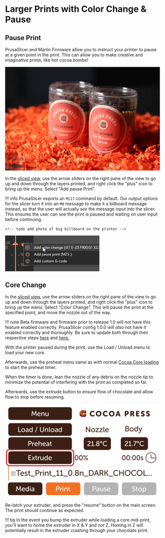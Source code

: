 # Larger Prints with Color Change & Pause

## Pause Print

PrusaSlicer and Marlin Firmware allow you to instruct your printer to pause at a given point in the print.  This can allow you to make creative and imaginative prints, like hot cocoa bombs!

![](../img/advanced/hotcocoabomb.jpg)

In the [sliced view](../101/Slicer.md#sliced-view--preview-view), use the arrow sliders on the right pane of the view to go up and down through the layers printed, and right click the "plus" icon to bring up the menu. Select "Add pause Print".

!!! info
    PrusaSlicer exports an `M117` command by default.  Our output options for the slicer turn it into an `M0` message to make it a billboard message instead, so that the user will actually *see* the message input into the slicer.  This ensures the user can see the print is paused and waiting on user input before continuing.

    <!-- todo add photo of big billboard on the printer -->

![](../img/printer/pauseprint.png)

## Core Change

In the [sliced view](../101/Slicer.md#sliced-view--preview-view), use the arrow sliders on the right pane of the view to go up and down through the layers printed, and right click the "plus" icon to bring up the menu. Select "Color Change".  This will pause the print at the specified point, and move the nozzle out of the way.

!!! note
    Beta firmware and firmware prior to release 1.0 will not have this feature enabled correctly.  PrusaSlicer config 1.0.0 will *also* not have it enabled correctly and thoroughly.  Be sure to update both through their respective steps [here](../Advanced/Flashing.md) and [here.](../Printer/SlicerSetup.md#configuration-wizard)

With the printer paused during the print, use the Load / Unload menu to load your new core.

Afterwards, use the preheat menu same as with normal [Cocoa Core loading](../Printer/Loading.md) to start the preheat timer.

When the timer is done, lean the nozzle of any debris on the nozzle tip to minimize the potential of interfering with the print as completed so far.

Afterwards, use the extrude button to ensure flow of chocolate and allow flow to stop before resuming.

![](../img/printer/extrude_button_menu.png)

Re-latch your extruder, and press the "resume" button on the main screen.  The print should continue as expected.

!!! tip
    In the event you bump the extruder while loading a core mid-print, you'll want to home the extruder in X & Y and *not* Z.  Homing in Z will potentially result in the extruder crashing through your chocolate print.